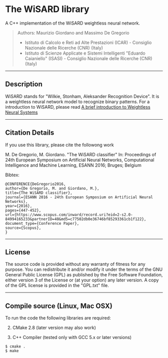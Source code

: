 # The WiSARD library
A C++ implementation of the WiSARD weightless neural network.
> Authors: Maurizio Giordano and Massimo De Gregorio
> - Istituto di Calcolo e Reti ad Alte Prestazioni (ICAR) - Consiglio Nazionale delle Ricerche (CNR) (Italy)
> - Istituto di Scienze Applicate e Sistemi Intelligenti "Eduardo Caianiello" (ISASI) - Consiglio Nazionale delle Ricerche (CNR) (Italy)

----------------------
Description
----------------------

WiSARD stands for "Wilkie, Stonham, Aleksander Recognition Device". 
It is a weightless neural network model to recognize binary patterns.
For a introduction to WiSARD, please read <a href="https://www.elen.ucl.ac.be/Proceedings/esann/esannpdf/es2009-6.pdf">A brief introduction to Weightless Neural Systems</a>

----------------------
Citation Details
----------------------
  
If you use this library, please cite the followong work

M. De Gregorio, M. Giordano.
"The WiSARD classifier"
In: Proceedings of 24th European Symposium on Artificial Neural Networks, 
Computational Intelligence and Machine Learning, ESANN 2016; Bruges; Belgium

Bibtex:

```
@CONFERENCE{DeGregorio2016,
author={De Gregorio, M. and Giordano, M.},
title={The WiSARD classifier},
journal={ESANN 2016 - 24th European Symposium on Artificial Neural Networks},
year={2016},
pages={447-452},
url={https://www.scopus.com/inward/record.uri?eid=2-s2.0-84994165233&partnerID=40&md5=c77502db0e36746bf85293361cb1f122},
document_type={Conference Paper},
source={Scopus},
}
```

----------------------
License
----------------------
  
The source code is provided without any warranty of fitness for any purpose.
You can redistribute it and/or modify it under the terms of the
GNU General Public License (GPL) as published by the Free Software Foundation,
either version 3 of the License or (at your option) any later version.
A copy of the GPL license is provided in the "GPL.txt" file.

----------------------
Compile source (Linux, Mac OSX)
----------------------

To run the code the following libraries are required:

2. CMake  2.8  (later version may also work)

3. C++ Compiler (tested only with GCC 5.x or later versions)

```
$ cmake .
$ make
```
